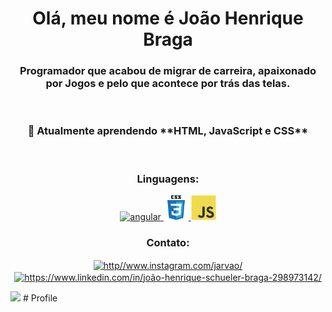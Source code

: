 
<h1 align="center" >Olá, meu nome é João Henrique Braga</h1>
<h3 align="center">Programador que acabou de migrar de carreira, apaixonado por Jogos e pelo que acontece por trás das telas.</h3>

<br>

<h3 align="center"> 🌱 Atualmente aprendendo **HTML, JavaScript e CSS** </h3> <br>

<h3 align="center">Linguagens:</h3>
<p align="center"> <a href="https://angular.io" target="_blank" rel="noreferrer"> <img src="https://angular.io/assets/images/logos/angular/angular.svg" alt="angular" width="40" height="40"/> </a> <a href="https://www.w3schools.com/css/" target="_blank" rel="noreferrer"> <img src="https://raw.githubusercontent.com/devicons/devicon/master/icons/css3/css3-original-wordmark.svg" alt="css3" width="40" height="40"/> </a> <a href="https://developer.mozilla.org/en-US/docs/Web/JavaScript" target="_blank" rel="noreferrer"> <img src="https://raw.githubusercontent.com/devicons/devicon/master/icons/javascript/javascript-original.svg" alt="javascript" width="40" height="40"/> </a> </p>

<h3 align="center">Contato:</h3>
<p align="center">
<a href="https://www.instagram.com/jarvao/" target="blank"><img align="center" src="https://raw.githubusercontent.com/rahuldkjain/github-profile-readme-generator/master/src/images/icons/Social/instagram.svg" alt="http//www.instagram.com/jarvao/" height="30" width="40" />
<a href="https://www.linkedin.com/in/joão-henrique-schueler-braga-298973142/" target="blank"><img align="center" src="https://as2.ftcdn.net/v2/jpg/05/48/51/53/1000_F_548515332_izhrnn846zEYhqLJZxQK5kxuZDdUVAov.webp" alt="https://www.linkedin.com/in/joão-henrique-schueler-braga-298973142/" height="34" width="35" />
</a>
</p>
<img src="https://repository-images.githubusercontent.com/588181932/e36ec678-7984-4cdd-8e4c-a3932772ff8e">
# Profile
